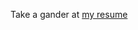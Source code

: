 Take a gander at <a href="https://byuids-resumes.github.io/moody_resume/article/" target="_blank">my resume</a>